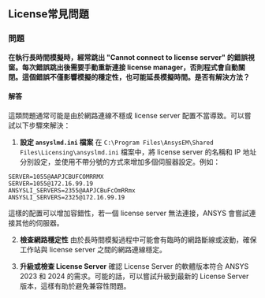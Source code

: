 License常見問題
---

### 問題
**在執行長時間模擬時，經常跳出 "Cannot connect to license server" 的錯誤視窗。每次錯誤跳出後需要手動重新連接 license manager，否則程式會自動關閉。這個錯誤不僅影響模擬的穩定性，也可能延長模擬時間。是否有解決方法？**

#### 解答 

這類問題通常可能是由於網路連線不穩或 license server 配置不當導致。可以嘗試以下步驟來解決：
 
1. **設定 `ansyslmd.ini` 檔案** 
在 `C:\Program Files\AnsysEM\Shared Files\Licensing\ansyslmd.ini` 檔案中，將 license server 的名稱和 IP 地址分別設定，並使用不帶分號的方式來增加多個伺服器設定。例如：

```plaintext
SERVER=1055@AAPJCBUFCOMRRMX
SERVER=1055@172.16.99.19
ANSYSLI_SERVERS=2355@AAPJCBuFcOmRRmx
ANSYSLI_SERVERS=2325@172.16.99.19
```

這樣的配置可以增加容錯性，若一個 license server 無法連接，ANSYS 會嘗試連接其他的伺服器。
 
2. **檢查網路穩定性** 
由於長時間模擬過程中可能會有臨時的網路斷線或波動，確保工作站與 license server 之間的網路連線穩定。
 
3. **升級或檢查 License Server** 
確認 License Server 的軟體版本符合 ANSYS 2023 和 2024 的需求。可能的話，可以嘗試升級到最新的 License Server 版本，這樣有助於避免兼容性問題。

